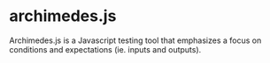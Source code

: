 # archimedes.js
Archimedes.js is a Javascript testing tool that emphasizes a focus on conditions and expectations (ie. inputs and outputs).

